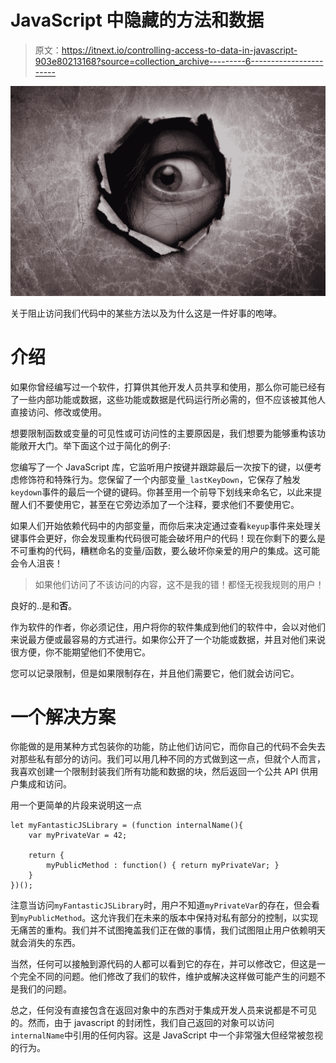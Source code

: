 # JavaScript 中隐藏的方法和数据

> 原文：<https://itnext.io/controlling-access-to-data-in-javascript-903e80213168?source=collection_archive---------6----------------------->

![](img/3a09301af2266fcac42e0d9ad25f1470.png)

关于阻止访问我们代码中的某些方法以及为什么这是一件好事的咆哮。

# 介绍

如果你曾经编写过一个软件，打算供其他开发人员共享和使用，那么你可能已经有了一些内部功能或数据，这些功能或数据是代码运行所必需的，但不应该被其他人直接访问、修改或使用。

想要限制函数或变量的可见性或可访问性的主要原因是，我们想要为能够重构该功能敞开大门。举下面这个过于简化的例子:

您编写了一个 JavaScript 库，它监听用户按键并跟踪最后一次按下的键，以便考虑修饰符和特殊行为。您保留了一个内部变量`_lastKeyDown`，它保存了触发`keydown`事件的最后一个键的键码。你甚至用一个前导下划线来命名它，以此来提醒人们不要使用它，甚至在它旁边添加了一个注释，要求他们不要使用它。

如果人们开始依赖代码中的内部变量，而你后来决定通过查看`keyup`事件来处理关键事件会更好，你会发现重构代码很可能会破坏用户的代码！现在你剩下的要么是不可重构的代码，糟糕命名的变量/函数，要么破坏你亲爱的用户的集成。这可能会令人沮丧！

> 如果他们访问了不该访问的内容，这不是我的错！都怪无视我规则的用户！

良好的..是和**否**。

作为软件的作者，你必须记住，用户将你的软件集成到他们的软件中，会以对他们来说最方便或最容易的方式进行。如果你公开了一个功能或数据，并且对他们来说很方便，你不能期望他们不使用它。

您可以记录限制，但是如果限制存在，并且他们需要它，他们就会访问它。

# 一个解决方案

你能做的是用某种方式包装你的功能，防止他们访问它，而你自己的代码不会失去对那些私有部分的访问。我们可以用几种不同的方式做到这一点，但就个人而言，我喜欢创建一个限制封装我们所有功能和数据的块，然后返回一个公共 API 供用户集成和访问。

用一个更简单的片段来说明这一点

```
let myFantasticJSLibrary = (function internalName(){
    var myPrivateVar = 42;

    return {
        myPublicMethod : function() { return myPrivateVar; }
    }
})();
```

注意当访问`myFantasticJSLibrary`时，用户不知道`myPrivateVar`的存在，但会看到`myPublicMethod`。这允许我们在未来的版本中保持对私有部分的控制，以实现无痛苦的重构。我们并不试图掩盖我们正在做的事情，我们试图阻止用户依赖明天就会消失的东西。

当然，任何可以接触到源代码的人都可以看到它的存在，并可以修改它，但这是一个完全不同的问题。他们修改了我们的软件，维护或解决这样做可能产生的问题不是我们的问题。

总之，任何没有直接包含在返回对象中的东西对于集成开发人员来说都是不可见的。然而，由于 javascript 的封闭性，我们自己返回的对象可以访问`internalName`中引用的任何内容。这是 JavaScript 中一个非常强大但经常被忽视的行为。